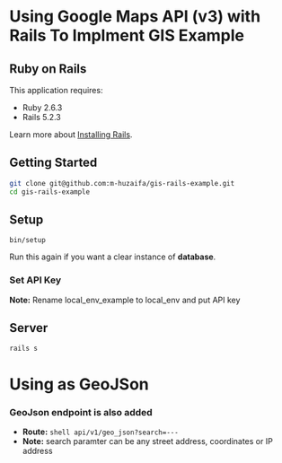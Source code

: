 
# Using Google Maps API (v3) with Rails To Implment GIS Example

## Ruby on Rails

This application requires:

- Ruby 2.6.3
- Rails 5.2.3

Learn more about [Installing Rails](http://railsapps.github.io/installing-rails.html).

## Getting Started

```bash
git clone git@github.com:m-huzaifa/gis-rails-example.git
cd gis-rails-example
```

## Setup

```shell
bin/setup
```
Run this again if you want a clear instance of **database**.

### Set API Key
**Note:** Rename local_env_example to local_env and put API key

## Server

```shell
rails s
```

# Using as GeoJSon
### GeoJson endpoint is also added
- **Route:** ```shell api/v1/geo_json?search=---```
- **Note:** search paramter can be any street address, coordinates or IP address
